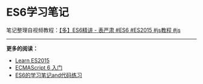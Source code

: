 # ES6学习笔记

笔记整理自视频教程：[【多】ES6精讲 - 表严肃 #ES6 #ES2015 #js教程 #js](http://www.bilibili.com/video/av6698380/)



----

**更多的阅读：**

* [Learn ES2015](https://babeljs.io/learn-es2015/)
* [ECMAScript 6 入门](http://es6.ruanyifeng.com/#docs/let)
* [ES6的学习笔记and代码练习](https://github.com/SimplyWenjing/ES6)
